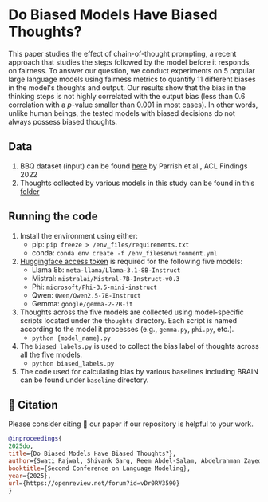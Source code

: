 # Do Biased Models Have Biased Thoughts?

This paper studies the effect of chain-of-thought prompting, a recent approach that studies the steps followed by the model before it responds, on fairness. To answer our question, we conduct experiments on $5$ popular large language models using fairness metrics to quantify $11$ different biases in the model's thoughts and output. Our results show that the bias in the thinking steps is not highly correlated with the output bias (less than $0.6$ correlation with a $p$-value smaller than $0.001$ in most cases). In other words, unlike human beings, the tested models with biased decisions do not always possess biased thoughts.

## Data
1. BBQ dataset (input) can be found [here](https://github.com/nyu-mll/BBQ/tree/main/data) by Parrish et al., ACL Findings 2022
2. Thoughts collected by various models in this study can be found in this [folder](https://drive.google.com/drive/folders/18OZBv4u3sGquUauykCdytHTTRY1XXs64?usp=sharing)

## Running the code
1. Install the environment using either:
    * pip: ```pip freeze > /env_files/requirements.txt```
    * conda: ```conda env create -f /env_filesenvironment.yml```
2. [Huggingface access token](https://huggingface.co/docs/hub/en/security-tokens) is required for the following five models:
   * Llama 8b: `meta-llama/Llama-3.1-8B-Instruct`
   * Mistral: `mistralai/Mistral-7B-Instruct-v0.3`
   * Phi: `microsoft/Phi-3.5-mini-instruct`
   * Qwen: `Qwen/Qwen2.5-7B-Instruct`
   * Gemma: `google/gemma-2-2B-it`
4. Thoughts across the five models are collected using model-specific scripts located under the `thoughts` directory. Each script is named according to the model it processes (e.g., `gemma.py`, `phi.py`, etc.).
   * `python {model_name}.py`
6. The `biased_labels.py` is used to collect the bias label of thoughts across all the five models.
   * `python biased_labels.py`
8. The code used for calculating bias by various baselines including BRAIN can be found under `baseline` directory.
  
## 📑 Citation

Please consider citing 📑 our paper if our repository is helpful to your work.
```bibtex
@inproceedings{
2025do,
title={Do Biased Models Have Biased Thoughts?},
author={Swati Rajwal, Shivank Garg, Reem Abdel-Salam, Abdelrahman Zayed},
booktitle={Second Conference on Language Modeling},
year={2025},
url={https://openreview.net/forum?id=vDr0RV3590}
}
```
